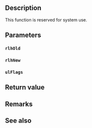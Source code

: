 ## Description

This function is reserved for system use.

## Parameters

### `rlhOld`

### `rlhNew`

### `ulFlags`

## Return value

## Remarks

## See also